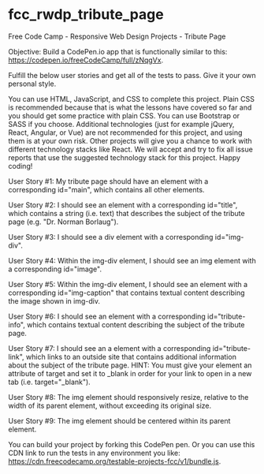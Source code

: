 # fcc_rwdp_tribute_page

Free Code Camp - Responsive Web Design Projects - Tribute Page

Objective: Build a CodePen.io app that is functionally similar to this: https://codepen.io/freeCodeCamp/full/zNqgVx.

Fulfill the below user stories and get all of the tests to pass. Give it your own personal style.

You can use HTML, JavaScript, and CSS to complete this project. Plain CSS is recommended because that is what the lessons have covered so far and you should get some practice with plain CSS. You can use Bootstrap or SASS if you choose. Additional technologies (just for example jQuery, React, Angular, or Vue) are not recommended for this project, and using them is at your own risk. Other projects will give you a chance to work with different technology stacks like React. We will accept and try to fix all issue reports that use the suggested technology stack for this project. Happy coding!

User Story #1: My tribute page should have an element with a corresponding id="main", which contains all other elements.

User Story #2: I should see an element with a corresponding id="title", which contains a string (i.e. text) that describes the subject of the tribute page (e.g. "Dr. Norman Borlaug").

User Story #3: I should see a div element with a corresponding id="img-div".

User Story #4: Within the img-div element, I should see an img element with a corresponding id="image".

User Story #5: Within the img-div element, I should see an element with a corresponding id="img-caption" that contains textual content describing the image shown in img-div.

User Story #6: I should see an element with a corresponding id="tribute-info", which contains textual content describing the subject of the tribute page.

User Story #7: I should see an a element with a corresponding id="tribute-link", which links to an outside site that contains additional information about the subject of the tribute page. HINT: You must give your element an attribute of target and set it to _blank in order for your link to open in a new tab (i.e. target="_blank").

User Story #8: The img element should responsively resize, relative to the width of its parent element, without exceeding its original size.

User Story #9: The img element should be centered within its parent element.

You can build your project by forking this CodePen pen. Or you can use this CDN link to run the tests in any environment you like: https://cdn.freecodecamp.org/testable-projects-fcc/v1/bundle.js.

